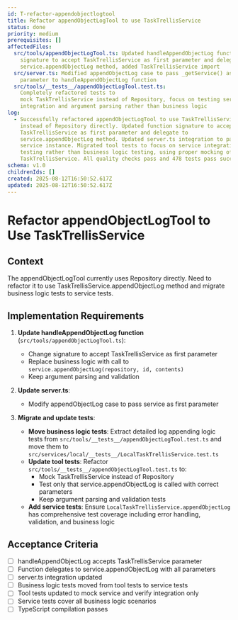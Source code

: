 ```yaml
---
id: T-refactor-appendobjectlogtool
title: Refactor appendObjectLogTool to use TaskTrellisService
status: done
priority: medium
prerequisites: []
affectedFiles:
  src/tools/appendObjectLogTool.ts: Updated handleAppendObjectLog function
    signature to accept TaskTrellisService as first parameter and delegate to
    service.appendObjectLog method, added TaskTrellisService import
  src/server.ts: Modified appendObjectLog case to pass _getService() as first
    parameter to handleAppendObjectLog function
  src/tools/__tests__/appendObjectLogTool.test.ts:
    Completely refactored tests to
    mock TaskTrellisService instead of Repository, focus on testing service
    integration and argument parsing rather than business logic
log:
  - Successfully refactored appendObjectLogTool to use TaskTrellisService
    instead of Repository directly. Updated function signature to accept
    TaskTrellisService as first parameter and delegate to
    service.appendObjectLog method. Updated server.ts integration to pass
    service instance. Migrated tool tests to focus on service integration
    testing rather than business logic testing, using proper mocking of
    TaskTrellisService. All quality checks pass and 478 tests pass successfully.
schema: v1.0
childrenIds: []
created: 2025-08-12T16:50:52.617Z
updated: 2025-08-12T16:50:52.617Z
---
```


# Refactor appendObjectLogTool to Use TaskTrellisService

## Context

The appendObjectLogTool currently uses Repository directly. Need to refactor it to use TaskTrellisService.appendObjectLog method and migrate business logic tests to service tests.

## Implementation Requirements

1. **Update handleAppendObjectLog function** (`src/tools/appendObjectLogTool.ts`):
   - Change signature to accept TaskTrellisService as first parameter
   - Replace business logic with call to `service.appendObjectLog(repository, id, contents)`
   - Keep argument parsing and validation

2. **Update server.ts**:
   - Modify appendObjectLog case to pass service as first parameter

3. **Migrate and update tests**:
   - **Move business logic tests**: Extract detailed log appending logic tests from `src/tools/__tests__/appendObjectLogTool.test.ts` and move them to `src/services/local/__tests__/LocalTaskTrellisService.test.ts`
   - **Update tool tests**: Refactor `src/tools/__tests__/appendObjectLogTool.test.ts` to:
     - Mock TaskTrellisService instead of Repository
     - Test only that service.appendObjectLog is called with correct parameters
     - Keep argument parsing and validation tests
   - **Add service tests**: Ensure `LocalTaskTrellisService.appendObjectLog` has comprehensive test coverage including error handling, validation, and business logic

## Acceptance Criteria

- [ ] handleAppendObjectLog accepts TaskTrellisService parameter
- [ ] Function delegates to service.appendObjectLog with all parameters
- [ ] server.ts integration updated
- [ ] Business logic tests moved from tool tests to service tests
- [ ] Tool tests updated to mock service and verify integration only
- [ ] Service tests cover all business logic scenarios
- [ ] TypeScript compilation passes

